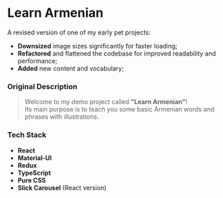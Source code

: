 # Learn Armenian

A revised version of one of my early pet projects:

- **Downsized** image sizes significantly for faster loading;
- **Refactored** and flattened the codebase for improved readability and performance;
- **Added** new content and vocabulary;

### Original Description

> Welcome to my demo project called **"Learn Armenian"**!  
> Its main purpose is to teach you some basic Armenian words and phrases with illustrations.

### Tech Stack

- **React**
- **Material-UI**
- **Redux**
- **TypeScript**
- **Pure CSS**
- **Slick Carousel** (React version)
